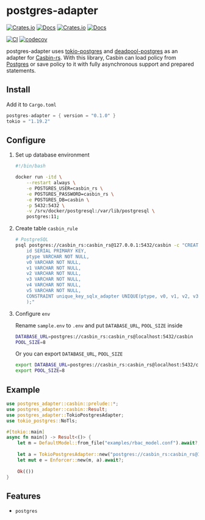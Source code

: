 # postgres-adapter

[![Crates.io](https://img.shields.io/crates/v/tokio-postgres.svg)](https://crates.io/crates/tokio-postgres)
[![Docs](https://docs.rs/tokio-postgres/badge.svg)](https://docs.rs/tokio-postgres)
[![Crates.io](https://img.shields.io/crates/v/deadpool-postgres.svg)](https://crates.io/crates/deadpool-postgres)
[![Docs](https://docs.rs/deadpool-postgres/badge.svg)](https://docs.rs/deadpool-postgres)

[![CI](https://github.com/casbin-rs/postgres-adapter/workflows/CI/badge.svg)](https://github.com/casbin-rs/postgres-adapter/actions)
[![codecov](https://codecov.io/gh/casbin-rs/postgres-adapter/branch/master/graph/badge.svg)](https://codecov.io/gh/casbin-rs/postgres-adapter)


postgres-adapter uses [tokio-postgres](https://github.com/sfackler/rust-postgres/tree/master/tokio-postgres) and [deadpool-postgres](https://github.com/bikeshedder/deadpool/tree/master/postgres) as an adapter for [Casbin-rs](https://github.com/casbin/casbin-rs). With this library, Casbin can load policy from [Postgres](https://github.com/lib/pq) or save policy to it with fully asynchronous support and prepared statements.

## Install

Add it to `Cargo.toml`

```rust
postgres-adapter = { version = "0.1.0" }
tokio = "1.19.2"
```

## Configure

1. Set up database environment    
    ```bash
    #!/bin/bash

    docker run -itd \
        --restart always \
        -e POSTGRES_USER=casbin_rs \
        -e POSTGRES_PASSWORD=casbin_rs \
        -e POSTGRES_DB=casbin \
        -p 5432:5432 \
        -v /srv/docker/postgresql:/var/lib/postgresql \
        postgres:11;
    ```

2. Create table `casbin_rule`

    ```bash
    # PostgreSQL
    psql postgres://casbin_rs:casbin_rs@127.0.0.1:5432/casbin -c "CREATE TABLE IF NOT EXISTS casbin_rule (
        id SERIAL PRIMARY KEY,
        ptype VARCHAR NOT NULL,
        v0 VARCHAR NOT NULL,
        v1 VARCHAR NOT NULL,
        v2 VARCHAR NOT NULL,
        v3 VARCHAR NOT NULL,
        v4 VARCHAR NOT NULL,
        v5 VARCHAR NOT NULL,
        CONSTRAINT unique_key_sqlx_adapter UNIQUE(ptype, v0, v1, v2, v3, v4, v5)
        );"

3. Configure `env`

    Rename `sample.env` to `.env` and put `DATABASE_URL`, `POOL_SIZE`   inside

    ```bash
    DATABASE_URL=postgres://casbin_rs:casbin_rs@localhost:5432/casbin
    POOL_SIZE=8
    ```

    Or you can export `DATABASE_URL`, `POOL_SIZE`

    ```bash
    export DATABASE_URL=postgres://casbin_rs:casbin_rs@localhost:5432/casbin
    export POOL_SIZE=8
    ```


## Example

```rust
use postgres_adapter::casbin::prelude::*;
use postgres_adapter::casbin::Result;
use postgres_adapter::TokioPostgresAdapter;
use tokio_postgres::NoTls;

#[tokio::main]
async fn main() -> Result<()> {
    let m = DefaultModel::from_file("examples/rbac_model.conf").await?;
    
    let a = TokioPostgresAdapter::new("postgres://casbin_rs:casbin_rs@127.0.0.1:5432/casbin", 8, NoTls).await?;
    let mut e = Enforcer::new(m, a).await?;
    
    Ok(())
}

```

## Features

- `postgres`
